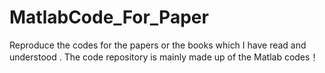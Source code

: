 # MatlabCode_For_Paper
Reproduce the codes for the papers or the books which I have  read and understood .
The code repository is mainly made up of the Matlab codes！
